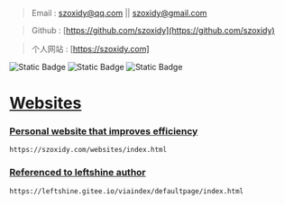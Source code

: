 > Email : [szoxidy@qq.com](https://mail.qq.com/) || [szoxidy@gmail.com](https://mail.google.com/)

> Github : [https://github.com/szoxidy](https://github.com/szoxidy)

> 个人网站 : [https://szoxidy.com]
> 
![Static Badge](https://img.shields.io/badge/copyright_%C2%A92023-SZOXIDY-orange?logo=crunchyroll&labelColor=rgb(80%2C%2080%2C%2080))
![Static Badge](https://img.shields.io/badge/%E6%B9%98ICP%E5%A4%87%E6%A1%88-2023027518%E5%8F%B7-blue?labelColor=rgb(80%2C%2080%2C%2080))
![Static Badge](https://img.shields.io/badge/%E8%90%8CICP%E5%A4%87-20231132%E5%8F%B7-%23FF1485?labelColor=rgb(80%2C%2080%2C%2080))

# [Websites](#)
### [Personal website that improves efficiency](https://szoxidy.com/websites/index.html)
    https://szoxidy.com/websites/index.html
### [Referenced to leftshine author](https://gitee.com/leftshine)
    https://leftshine.gitee.io/viaindex/defaultpage/index.html
